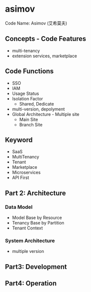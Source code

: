 # asimov

Code Name: Asimov (艾希莫夫)


## Concepts - Code Features

- multi-tenancy
- extension services, marketplace


## Code Functions

- SSO
- IAM
- Usage Status
- Isolation Factor
    - Shared, Dedicate
- multi-version, depolyment
- Global Architecture - Multiple site
    - Main Site
    - Branch Site


## Keyword

- SaaS
- MultiTenancy
- Tenant
- Marketplace
- Microservices
- API First


## Part 2: Architecture

### Data Model

- Model Base by Resource
- Tenancy Base by Partition
- Tenant Context

### System Architecture

- multiple version


## Part3: Development



## Part4: Operation



